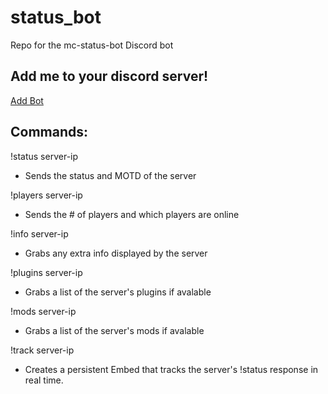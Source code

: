 # status_bot

Repo for the mc-status-bot Discord bot

## Add me to your discord server!

[Add Bot](https://discord.com/oauth2/authorize?client_id=852023327543656480&permissions=124928&scope=bot)

## Commands:

!status server-ip

- Sends the status and MOTD of the server

!players server-ip

- Sends the # of players and which players are online

!info server-ip

- Grabs any extra info displayed by the server

!plugins server-ip

- Grabs a list of the server's plugins if avalable

!mods server-ip

- Grabs a list of the server's mods if avalable

!track server-ip

- Creates a persistent Embed that tracks the server's !status response in real time.
